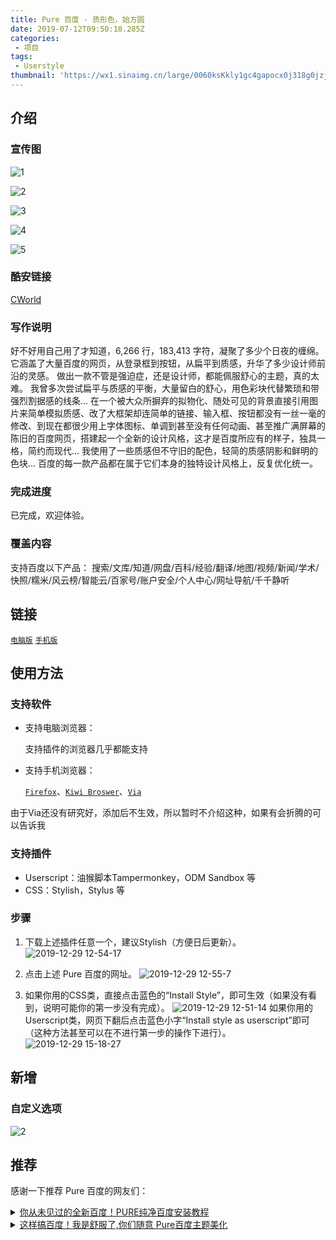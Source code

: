 ```yaml
---
title: Pure 百度 - 质形色，始方圆
date: 2019-07-12T09:50:18.285Z
categories: 
 - 项目
tags: 
 - Userstyle
thumbnail: 'https://wx1.sinaimg.cn/large/0060ksKkly1gc4gapocx0j318g0jzjwr.jpg #fff'
---
```


## 介绍

### 宣传图

![1](https://tvax2.sinaimg.cn/large/0060ksKkly1gadi4y7w70j30u01hcqf6.jpg)

![2](https://tva4.sinaimg.cn/large/0060ksKkly1gadi5puixgj30u01hcqlr.jpg)

![3](https://tvax3.sinaimg.cn/large/0060ksKkly1gadi5zyjmej30u01hcwzp.jpg)

![4](https://tva3.sinaimg.cn/large/0060ksKkly1gadi605zgvj30u01hc7p5.jpg)

![5](https://tva3.sinaimg.cn/large/0060ksKkly1gadi60cnbtj30u01hcndq.jpg)

### 酷安链接

[CWorld](https://www.coolapk.com/u/1384771)

### 写作说明

好不好用自己用了才知道，6,266 行，183,413 字符，凝聚了多少个日夜的缠绵。
它涵盖了大量百度的网页，从登录框到按钮，从扁平到质感，升华了多少设计师前沿的灵感。
做出一款不管是强迫症，还是设计师，都能佩服舒心的主题，真的太难。
我曾多次尝试扁平与质感的平衡，大量留白的舒心，用色彩块代替繁琐和带强烈割据感的线条...
在一个被大众所摒弃的拟物化、随处可见的背景直接引用图片来简单模拟质感、改了大框架却连简单的链接、输入框、按钮都没有一丝一毫的修改、到现在都很少用上字体图标、单调到甚至没有任何动画、甚至推广满屏幕的陈旧的百度网页，搭建起一个全新的设计风格，这才是百度所应有的样子，独具一格，简约而现代...
我使用了一些质感但不守旧的配色，轻简的质感阴影和鲜明的色块...
百度的每一款产品都在属于它们本身的独特设计风格上，反复优化统一。

### 完成进度

已完成，欢迎体验。

### 覆盖内容

支持百度以下产品：
搜索/文库/知道/网盘/百科/经验/翻译/地图/视频/新闻/学术/快照/糯米/风云榜/智能云/百家号/账户安全/个人中心/网址导航/千千静听

## 链接

[`电脑版`](https://userstyles.org/styles/173673/pure)  [`手机版`](https://userstyles.org/styles/178663)

## 使用方法

### 支持软件

- 支持电脑浏览器：
  
  支持插件的浏览器几乎都能支持

- 支持手机浏览器：
  
  [`Firefox`](https://www.coolapk.com/apk/org.mozilla.firefox)、[`Kiwi Broswer`](https://www.coolapk.com/apk/com.kiwibrowser.browser)、[`Via`](https://www.coolapk.com/apk/mark.via)

由于Via还没有研究好，添加后不生效，所以暂时不介绍这种，如果有会折腾的可以告诉我

### 支持插件

- Userscript：油猴脚本Tampermonkey，ODM Sandbox 等
- CSS：Stylish，Stylus 等

### 步骤

1. 下载上述插件任意一个，建议Stylish（方便日后更新）。
   ![2019-12-29 12-54-17](https://tva2.sinaimg.cn/large/0060ksKkly1gadi3ir3hbj30qh06awfg.jpg)

2. 点击上述 Pure 百度的网址。
   ![2019-12-29 12-55-7](https://tvax2.sinaimg.cn/large/0060ksKkly1gadi4eg10wj30c2012a9u.jpg)

3. 如果你用的CSS类，直接点击蓝色的“Install Style”，即可生效（如果没有看到，说明可能你的第一步没有完成）。
   ![2019-12-29 12-51-14](https://tva3.sinaimg.cn/large/0060ksKkly1gadi21c2t7j30ld0f80wy.jpg)
   如果你用的Userscript类，网页下翻后点击蓝色小字“Install style as userscript”即可（这种方法甚至可以在不进行第一步的操作下进行）。
   ![2019-12-29 15-18-27](https://tva2.sinaimg.cn/large/0060ksKkly1gadm9ki2afj30bq0elglu.jpg)

## 新增

### 自定义选项

![2](https://tvax4.sinaimg.cn/large/0060ksKkly1gah79y767sg30qs0msqd9.gif)

## 推荐

感谢一下推荐 Pure 百度的网友们：

<details>
<summary style="outline:none">
<a href="https://www.bilibili.com/video/av81381716/">
你从未见过的全新百度！PURE纯净百度安装教程</a>
</summary>
作者：<a href="https://space.bilibili.com/274565604">彬彬有礼的有礼</a>

日期：2019-12-31
</details>

<details>
<summary style="outline:none">
<a href="https://www.yijingying.com/592.html">
这样搞百度！我是舒服了,你们随意 Pure百度主题美化</a>
</summary>
作者：<a href="https://www.yijingying.com/592">Healer</a>

日期：2020年1月5日
</details>
